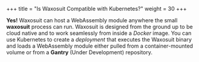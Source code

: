 +++
title = "Is Waxosuit Compatible with Kubernetes?"
weight = 30
+++

**Yes!** Waxosuit can host a WebAssembly module anywhere the small **waxosuit** process can run. Waxosuit is designed from the ground up to be cloud native and to work seamlessly from inside a _Docker_ image. You can use Kubernetes to create a _deployment_ that executes the Waxosuit binary and loads a WebAssembly module either pulled from a container-mounted volume or from a **Gantry** (Under Development) repository.